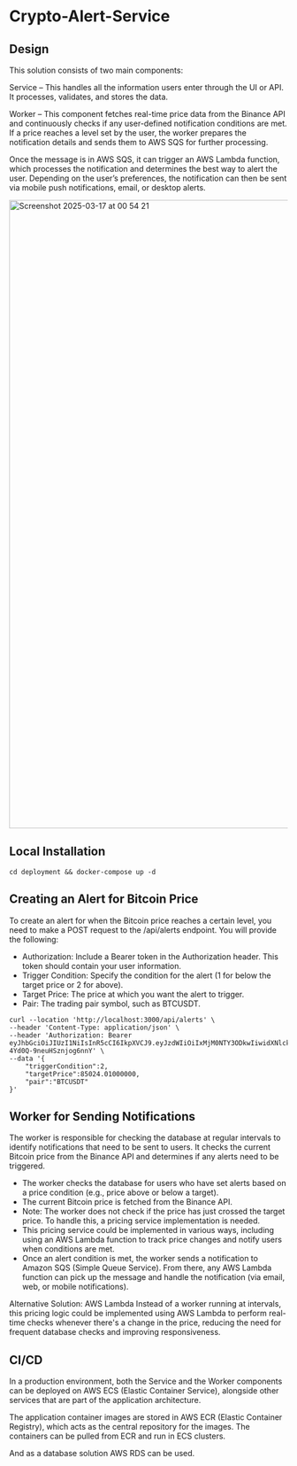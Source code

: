 # Crypto-Alert-Service

## Design
This solution consists of two main components:

Service – This handles all the information users enter through the UI or API. It processes, validates, and stores the data.

Worker – This component fetches real-time price data from the Binance API and continuously checks if any user-defined notification conditions are met. If a price reaches a level set by the user, the worker prepares the notification details and sends them to AWS SQS for further processing.

Once the message is in AWS SQS, it can trigger an AWS Lambda function, which processes the notification and determines the best way to alert the user. Depending on the user’s preferences, the notification can then be sent via mobile push notifications, email, or desktop alerts.

<img width="1135" alt="Screenshot 2025-03-17 at 00 54 21" src="https://github.com/user-attachments/assets/b50f169c-dd4d-4adb-b357-b558e17c340d" />

## Local Installation

```shell
cd deployment && docker-compose up -d
```
## Creating an Alert for Bitcoin Price

To create an alert for when the Bitcoin price reaches a certain level, you need to make a POST request to the /api/alerts endpoint. You will provide the following:

- Authorization: Include a Bearer token in the Authorization header. This token should contain your user information.
- Trigger Condition: Specify the condition for the alert (1 for below the target price or 2 for above).
- Target Price: The price at which you want the alert to trigger.
- Pair: The trading pair symbol, such as BTCUSDT.

```
curl --location 'http://localhost:3000/api/alerts' \
--header 'Content-Type: application/json' \
--header 'Authorization: Bearer eyJhbGciOiJIUzI1NiIsInR5cCI6IkpXVCJ9.eyJzdWIiOiIxMjM0NTY3ODkwIiwidXNlcklkIjoxLCJpYXQiOjE1MTYyMzkwMjJ9.IMAHjoM9_YlMcuyWMRAD1-4Yd0Q-9neuHSznjog6nnY' \
--data '{
    "triggerCondition":2,
    "targetPrice":85024.01000000,
    "pair":"BTCUSDT"
}'
```

## Worker for Sending Notifications

The worker is responsible for checking the database at regular intervals to identify notifications that need to be sent to users. It checks the current Bitcoin price from the Binance API and determines if any alerts need to be triggered.


- The worker checks the database for users who have set alerts based on a price condition (e.g., price above or below a target).
- The current Bitcoin price is fetched from the Binance API.
- Note: The worker does not check if the price has just crossed the target price. To handle this, a pricing service implementation is needed.
- This pricing service could be implemented in various ways, including using an AWS Lambda function to track price changes and notify users when conditions are met.
- Once an alert condition is met, the worker sends a notification to Amazon SQS (Simple Queue Service). From there, any AWS Lambda function can pick up the message and handle the notification (via email, web, or mobile notifications).

Alternative Solution: AWS Lambda
Instead of a worker running at intervals, this pricing logic could be implemented using AWS Lambda to perform real-time checks whenever there's a change in the price, reducing the need for frequent database checks and improving responsiveness.

## CI/CD
In a production environment, both the Service and the Worker components can be deployed on AWS ECS (Elastic Container Service), alongside other services that are part of the application architecture.

The application container images are stored in AWS ECR (Elastic Container Registry), which acts as the central repository for the images. The containers can be pulled from ECR and run in ECS clusters.

And as a database solution AWS RDS can be used.